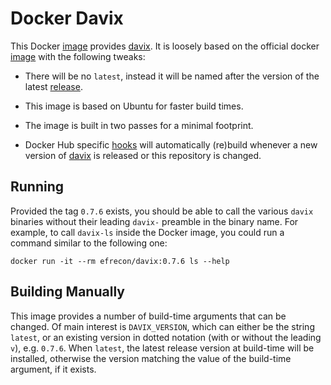 # Docker Davix

This Docker [image] provides [davix]. It is loosely based on the official docker
[image][official] with the following tweaks:

+ There will be no `latest`, instead it will be named after the version of the
  latest [release].
+ This image is based on Ubuntu for faster build times.
+ The image is built in two passes for a minimal footprint.
+ Docker Hub specific [hooks](./hooks) will automatically (re)build whenever a
  new version of [davix] is released or this repository is changed.

  [image]: https://hub.docker.com/r/efrecon/davix
  [davix]: https://github.com/cern-fts/davix
  [official]: https://github.com/cern-fts/davix/tree/devel/docker
  [release]: https://github.com/cern-fts/davix/releases

## Running

Provided the tag `0.7.6` exists, you should be able to call the various `davix`
binaries without their leading `davix-` preamble in the binary name. For
example, to call `davix-ls` inside the Docker image, you could run a command
similar to the following one:

```shell
docker run -it --rm efrecon/davix:0.7.6 ls --help
```

## Building Manually

This image provides a number of build-time arguments that can be changed. Of
main interest is `DAVIX_VERSION`, which can either be the string `latest`, or an
existing version in dotted notation (with or without the leading `v`), e.g.
`0.7.6`. When `latest`, the latest release version at build-time will be
installed, otherwise the version matching the value of the build-time argument,
if it exists.
